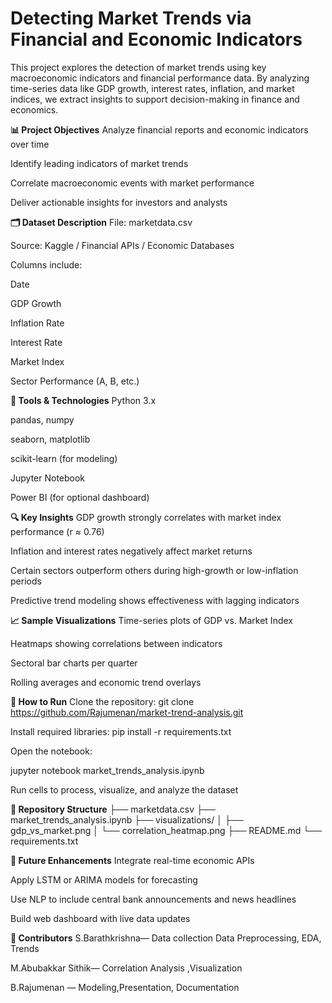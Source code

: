 # **Detecting Market Trends via Financial and Economic Indicators**
This project explores the detection of market trends using key macroeconomic indicators and financial performance data. By analyzing time-series data like GDP growth, interest rates, inflation, and market indices, we extract insights to support decision-making in finance and economics.

**📊 Project Objectives**
Analyze financial reports and economic indicators over time

Identify leading indicators of market trends

Correlate macroeconomic events with market performance

Deliver actionable insights for investors and analysts

**🗂 Dataset Description**
File: marketdata.csv

Source: Kaggle / Financial APIs / Economic Databases

Columns include:

Date

GDP Growth

Inflation Rate

Interest Rate

Market Index

Sector Performance (A, B, etc.)

**🔧 Tools & Technologies**
Python 3.x

pandas, numpy

seaborn, matplotlib

scikit-learn (for modeling)

Jupyter Notebook

Power BI (for optional dashboard)

**🔍 Key Insights**
GDP growth strongly correlates with market index performance (r ≈ 0.76)

Inflation and interest rates negatively affect market returns

Certain sectors outperform others during high-growth or low-inflation periods

Predictive trend modeling shows effectiveness with lagging indicators

**📈 Sample Visualizations**
Time-series plots of GDP vs. Market Index

Heatmaps showing correlations between indicators

Sectoral bar charts per quarter

Rolling averages and economic trend overlays

**🚀 How to Run**
Clone the repository:
git clone https://github.com/Rajumenan/market-trend-analysis.git

Install required libraries:
pip install -r requirements.txt

Open the notebook:

jupyter notebook market_trends_analysis.ipynb

Run cells to process, visualize, and analyze the dataset

**📂 Repository Structure**
├── marketdata.csv
├── market_trends_analysis.ipynb
├── visualizations/
│ ├── gdp_vs_market.png
│ └── correlation_heatmap.png
├── README.md
└── requirements.txt

**📌 Future Enhancements**
Integrate real-time economic APIs

Apply LSTM or ARIMA models for forecasting

Use NLP to include central bank announcements and news headlines

Build web dashboard with live data updates

**🤝 Contributors**
S.Barathkrishna— Data collection Data Preprocessing, EDA, Trends

M.Abubakkar Sithik— Correlation Analysis ,Visualization

B.Rajumenan — Modeling,Presentation, Documentation
